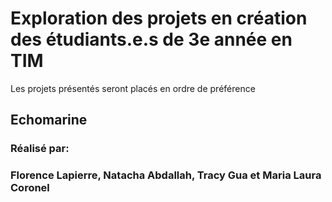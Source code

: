 # Exploration des projets en création des étudiants.e.s de 3e année en TIM
Les projets présentés seront placés en ordre de préférence
## Echomarine
### Réalisé par: 
### Florence Lapierre, Natacha Abdallah, Tracy Gua et Maria Laura Coronel
